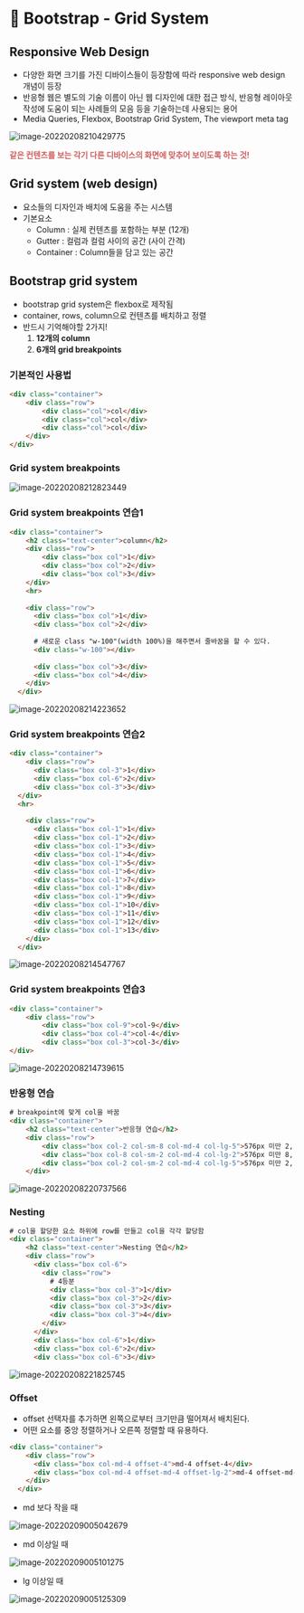 # 🌱 Bootstrap - Grid System

## Responsive Web Design

- 다양한 화면 크기를 가진 디바이스들이 등장함에 따라 responsive web design 개념이 등장
- 반응형 웹은 별도의 기술 이름이 아닌 웹 디자인에 대한 접근 방식, 반응형 레이아웃 작성에 도움이 되는 사례들의 모음 등을 기술하는데 사용되는 용어
- Media Queries, Flexbox, Bootstrap Grid System, The viewport meta tag

![image-20220208210429775](Bootstrap_grid_system.assets/image-20220208210429775.png)

**<span style=color:indianred>같은 컨텐츠를 보는 각기 다른 디바이스의 화면에 맞추어 보이도록 하는 것!</span>**

## Grid system (web design)

- 요소들의 디자인과 배치에 도움을 주는 시스템
- 기본요소
  - Column : 실제 컨텐츠를 포함하는 부분 (12개)
  - Gutter : 컬럼과 컬럼 사이의 공간 (사이 간격)
  - Container : Column들을 담고 있는 공간 

## Bootstrap grid system

- bootstrap grid system은 flexbox로 제작됨
- container, rows, column으로 컨텐츠를 배치하고 정렬
- 반드시 기억해야할 2가지!
  1. **12개의 column**
  2. **6개의 grid breakpoints**

### 기본적인 사용법

```html
<div class="container">
    <div class="row">
        <div class="col">col</div>
        <div class="col">col</div>
        <div class="col">col</div>
    </div>
</div>
```

### Grid system breakpoints

![image-20220208212823449](Bootstrap_grid_system.assets/image-20220208212823449.png)

### Grid system breakpoints 연습1

```html
<div class="container">
    <h2 class="text-center">column</h2>
    <div class="row">
        <div class="box col">1</div>
        <div class="box col">2</div>
        <div class="box col">3</div>
    </div>
    <hr>
  
    <div class="row">
      <div class="box col">1</div>
      <div class="box col">2</div>
      
      # 새로운 class "w-100"(width 100%)을 해주면서 줄바꿈을 할 수 있다. 
      <div class="w-100"></div>
      
      <div class="box col">3</div>
      <div class="box col">4</div>
    </div>
  </div>
```

![image-20220208214223652](Bootstrap_grid_system.assets/image-20220208214223652.png)

### Grid system breakpoints 연습2

```html
<div class="container">
    <div class="row">
      <div class="box col-3">1</div>
      <div class="box col-6">2</div>
      <div class="box col-3">3</div>
  </div>
  <hr>
  
    <div class="row">
      <div class="box col-1">1</div>
      <div class="box col-1">2</div>
      <div class="box col-1">3</div>
      <div class="box col-1">4</div>
      <div class="box col-1">5</div>
      <div class="box col-1">6</div>
      <div class="box col-1">7</div>
      <div class="box col-1">8</div>
      <div class="box col-1">9</div>
      <div class="box col-1">10</div>
      <div class="box col-1">11</div>
      <div class="box col-1">12</div>
      <div class="box col-1">13</div>
    </div>
  </div>
```

![image-20220208214547767](Bootstrap_grid_system.assets/image-20220208214547767.png)

### Grid system breakpoints 연습3

```html
<div class="container">
	<div class="row">
    	<div class="box col-9">col-9</div>
        <div class="box col-4">col-4</div>
        <div class="box col-3">col-3</div>
</div>
```



![image-20220208214739615](Bootstrap_grid_system.assets/image-20220208214739615.png)

### 반응형 연습

```html
# breakpoint에 맞게 col을 바꿈
<div class="container">
    <h2 class="text-center">반응형 연습</h2>
    <div class="row">
        <div class="box col-2 col-sm-8 col-md-4 col-lg-5">576px 미만 2, 576 이상 8, 768 이상 4, 992 이상 5</div>
        <div class="box col-8 col-sm-2 col-md-4 col-lg-2">576px 미만 8, 576 이상 2, 768 이상 4, 992 이상 2</div>
        <div class="box col-2 col-sm-2 col-md-4 col-lg-5">576px 미만 2, 576 이상 2, 768 이상 4, 992 이상 5</div>
    </div>
```

![image-20220208220737566](Bootstrap_grid_system.assets/image-20220208220737566.png)

### Nesting

```html
# col을 할당한 요소 하위에 row를 만들고 col을 각각 할당함 
<div class="container">
    <h2 class="text-center">Nesting 연습</h2>
    <div class="row">
      <div class="box col-6">
        <div class="row">
          # 4등분
          <div class="box col-3">1</div>
          <div class="box col-3">2</div>
          <div class="box col-3">3</div>
          <div class="box col-3">4</div>
        </div>
      </div>
      <div class="box col-6">1</div>
      <div class="box col-6">2</div>
      <div class="box col-6">3</div>
```

![image-20220208221825745](Bootstrap_grid_system.assets/image-20220208221825745.png)

### Offset

- offset 선택자를 추가하면 왼쪽으로부터 크기만큼 떨어져서 배치된다.
- 어떤 요소를 중앙 정렬하거나 오른쪽 정렬할 때 유용하다.

```html
<div class="container">
    <div class="row">
      <div class="box col-md-4 offset-4">md-4 offset-4</div>
      <div class="box col-md-4 offset-md-4 offset-lg-2">md-4 offset-md-4 offset-lg-2</div>
    </div>
  </div>
```

- md 보다 작을 때

![image-20220209005042679](Bootstrap_grid_system.assets/image-20220209005042679.png)

- md 이상일 때

![image-20220209005101275](Bootstrap_grid_system.assets/image-20220209005101275.png)

- lg 이상일 때

![image-20220209005125309](Bootstrap_grid_system.assets/image-20220209005125309.png)

